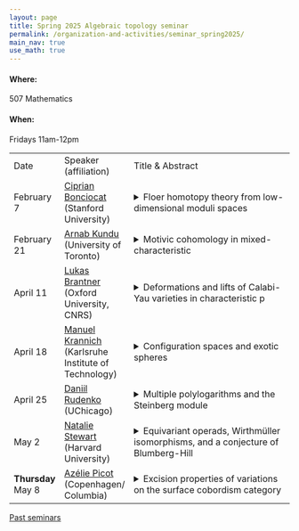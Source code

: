 ```yaml
---
layout: page
title: Spring 2025 Algebraic topology seminar
permalink: /organization-and-activities/seminar_spring2025/
main_nav: true
use_math: true
---
```

<h4>Where:</h4> 507 Mathematics
<h4>When:</h4> Fridays 11am-12pm

<table>
<tr><td>Date</td> 
	<td>Speaker (affiliation)</td>
	<td style="width:60%">Title & Abstract</td>
	</tr>
<tr><td>February 7</td>
	<td><a href="https://sites.google.com/view/cmbonciocat/home">Ciprian Bonciocat</a> (Stanford University) </td>
	<td><details> 
	<summary>Floer homotopy theory from low-dimensional moduli spaces </summary>
	<p class="abstract"><i>Abstract:</i> Floer homotopy theory is the programme that seeks to upgrade various existing Morse/Floer theories from (co)chain complexes to module spectra over some E_\infty ring spectrum. In the first half of the talk, we review the general construction proposed in 1995 by Cohen, Jones, and Segal, which takes as input the data of all the higher dimensional moduli spaces of broken flow lines between critical points, together with suitable stable framings thereof. Then, we briefly illustrate how in the case of classical Morse-Bott theory on a closed smooth manifold M, the construction recovers the Thom spectra M^E for all reduced KO-theory classes [E] on M. In the second half, we show that one can still obtain weaker but non-trivial invariants (in the form of modules over Postnikov truncations of bordism spectra) if moduli spaces are smooth and compact only up to a certain dimension (as is often the case due to bubbling, e.g. in Instanton and Lagrangian Floer theories.) We end by illustrating how our construction can provide further constraints on the topology of the intersection between a monotone Lagrangian submanifold L of (M, $\omega$), and a Hamiltonian perturbation of L, and explore the concrete example of RP^n inside CP^n.</p>
	</details></td>
	</tr>
<tr><td>February 21</td>
	<td><a href="http://www.arnabkundu.com/">Arnab Kundu</a> (University of Toronto)</td>
	<td><details> 
	<summary>Motivic cohomology in mixed-characteristic</summary>
	<p class="abstract"><i>Abstract:</i> Motivic cohomology is a cohomology theory that can be defined internally within Grothendieck's category of motives. Voevodsky developed this theory for smooth varieties, demonstrating its profound connections to algebraic cycles and algebraic K-theory. However, its behaviour beyond the smooth case remains less well understood. Building upon recent advancements by Bachmann, Elmanto, Morrow, and Bouis, we establish its A^1-homotopty invariance for a broader class of "smooth" schemes. This is part of ongoing work in collaboration with Tess Bouis. </p>
	</details></td>
	</tr>
<tr><td>April 11</td>
	<td><a href="https://people.maths.ox.ac.uk/brantner/">Lukas Brantner</a> (Oxford University, CNRS)</td>
	<td><details> 
	<summary>Deformations and lifts of Calabi-Yau varieties in characteristic p</summary>
	<p class="abstract"><i>Abstract:</i> Homotopy theory allows us to study formal moduli problems via their tangent Lie algebras. After briefly reviewing this general paradigm, I will explain how it sheds light on deformations of Calabi-Yau varieties.  In joint work with Taelman, we prove a mixed characteristic analogue of the Bogomolov–Tian–Todorov theorem, which asserts that Calabi-Yau varieties in characteristic 0 are unobstructed. Moreover, we show that ordinary Calabi–Yau varieties in characteristic p admit canonical (and algebraisable) lifts to characteristic 0, generalising results of Serre-Tate for abelian varieties and Deligne-Nygaard for K3 surfaces. If time permits, I will conclude by discussing some intriguing questions related to our canonical lifts.  </p>
	</details></td>
	</tr>
<tr><td>April 18</td>
	<td><a href="https://manuelkrannich.github.io/">Manuel Krannich</a> (Karlsruhe Institute of Technology)</td>
	<td><details> 
	<summary>Configuration spaces and exotic spheres</summary>
	<p class="abstract"><i>Abstract:</i> How much of a closed smooth manifold M is captured by the homotopy type of its framed configuration spaces? This talk serves to make this question precise and to explain recent results in this direction in the case where M is an exotic sphere, obtained as part of joint work in progress with A. Kupers and F. Mezher. </p>
	</details></td>
	</tr>
<tr><td>April 25</td>
	<td><a href="https://math.uchicago.edu/~rudenkodaniil/">Daniil Rudenko</a> (UChicago)</td>
	<td><details> 
	<summary>Multiple polylogarithms and the Steinberg module</summary>
	<p class="abstract"><i>Abstract:</i> Multiple polylogarithms appear to be central to many seemingly unrelated areas of mathematics, including the volumes of hyperbolic polytopes, scissors congruence, algebraic K-theory, and special values of zeta functions. Despite this broad network of connections, the most fundamental properties of these functions, as predicted by the Goncharov program, remain conjectural. I will discuss recent progress in the Goncharov program, which is based on the connection between multiple polylogarithms and the Steinberg module. The talks are based on joint work with Steven Charlton and Danylo Radchenko, as well as on ongoing work with Alexander Kupers and Ismael Sierra. </p>
	</details></td>
	</tr>
<tr><td>May 2</td>
	<td><a href="https://nataliesstewart.github.io/">Natalie Stewart</a> (Harvard University)</td>
	<td><details> 
	<summary>Equivariant operads, Wirthmüller isomorphisms, and a conjecture of Blumberg-Hill</summary>
	<p class="abstract"><i>Abstract:</i> Work of Hill-Hopkins-Ravanel and Nardin pioneered a delicate relationship between (homotopy coherent) equivariant algebraic structures and genuine-equivariant notions of semiadditivity. The former is controlled by algebras over the commutative G-operad $\mathrm{Comm}_G$, and the latter by Wirthmüller isomorphisms in equivariant higher category theory.

Motivated by equivariant chromatic homotopy theory, $\mathrm{Comm}_G$ was generalized by Blumberg-Hill to $\mathcal{N}_{\infty}$ operads, a family of sub-terminal objects of $\mathrm{Op}_G$ classified by subcategories $I \subset \mathbb{F}_G$ called indexing categories. Guided by discrete algebra, they conjectured an equivalence $\mathcal{N}_{I \infty} \otimes \mathcal{N}_{J \infty} \simeq \mathcal{N}_{I \vee J \infty}$.

In this talk, I will establish that $\mathcal{N}_{I \infty}$ is universal among $G$-operads whose monoids possess $I$-indexed Wirthmüller isomorphisms and affirm Blumberg-Hill's conjecture as a corollary.</p>
	</details></td>
	</tr>
	<tr><td><strong>Thursday</strong> May 8</td>
	<td><a href="https://www.math.ku.dk/english/staff/?pure=en/persons/777042">Azélie Picot</a> (Copenhagen/ Columbia)</td>
	<td><details> 
	<summary> Excision properties of variations on the surface cobordism category</summary>
	<p class="abstract"><i>Abstract:</i> The surface cobordism category $\text{Cob}_2^{SO}$ is the topologically enriched category with objects finite disjoint union of circles and spaces of morphisms are disjoint union of moduli spaces of surfaces. For any space X, we can define a category $\text{Cob}_2^{SO}(X)$ with objects 1-dimensional closed manifold equipped with a map to X and morphisms are surfaces equipped with a map to X compatible with the data on the boundary. In this talk, I will define a category $\text{Cob}_2^{SG}(X)$ with the same objects as $\text{Cob}_2^{SO}(X)$, but where morphisms are surfaces up to self-homotopy equivalences instead of diffeomorphisms. I will then describe a formula for the geometric realisation of the nerve $\text{BCob}_2^{SG}(X)$, as well as for the first polynomial approximation of the functor $\text{BCob}_2^{SG}(-)$.</p>
	</details></td>
	</tr>
	</table>

<a href="https://allenyuan.me/columbia-algebraic-topology-seminar/">Past seminars</a>
